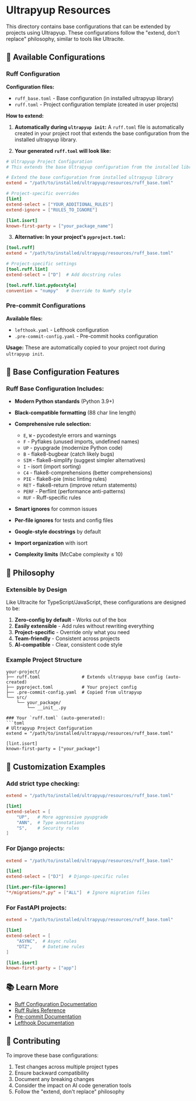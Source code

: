 # Ultrapyup Resources

This directory contains base configurations that can be extended by projects using Ultrapyup. These configurations follow the "extend, don't replace" philosophy, similar to tools like Ultracite.

## 🎯 Available Configurations

### Ruff Configuration

**Configuration files:**
- `ruff_base.toml` - Base configuration (in installed ultrapyup library)
- `ruff.toml` - Project configuration template (created in user projects)

**How to extend:**

1. **Automatically during `ultrapyup init`:**
A `ruff.toml` file is automatically created in your project root that extends the base configuration from the installed ultrapyup library.

2. **Your generated `ruff.toml` will look like:**
```toml
# Ultrapyup Project Configuration
# This extends the base Ultrapyup configuration from the installed library

# Extend the base configuration from installed ultrapyup library
extend = "/path/to/installed/ultrapyup/resources/ruff_base.toml"

# Project-specific overrides
[lint]
extend-select = ["YOUR_ADDITIONAL_RULES"]
extend-ignore = ["RULES_TO_IGNORE"]

[lint.isort]
known-first-party = ["your_package_name"]
```

3. **Alternative: In your project's `pyproject.toml`:**
```toml
[tool.ruff]
extend = "/path/to/installed/ultrapyup/resources/ruff_base.toml"

# Project-specific settings
[tool.ruff.lint]
extend-select = ["D"]  # Add docstring rules

[tool.ruff.lint.pydocstyle]
convention = "numpy"   # Override to NumPy style
```

### Pre-commit Configurations

**Available files:**
- `lefthook.yaml` - Lefthook configuration
- `.pre-commit-config.yaml` - Pre-commit hooks configuration

**Usage:**
These are automatically copied to your project root during `ultrapyup init`.

## 🔧 Base Configuration Features

### Ruff Base Configuration Includes:

- **Modern Python standards** (Python 3.9+)
- **Black-compatible formatting** (88 char line length)
- **Comprehensive rule selection:**
  - `E`, `W` - pycodestyle errors and warnings
  - `F` - Pyflakes (unused imports, undefined names)
  - `UP` - pyupgrade (modernize Python code)
  - `B` - flake8-bugbear (catch likely bugs)
  - `SIM` - flake8-simplify (suggest simpler alternatives)
  - `I` - isort (import sorting)
  - `C4` - flake8-comprehensions (better comprehensions)
  - `PIE` - flake8-pie (misc linting rules)
  - `RET` - flake8-return (improve return statements)
  - `PERF` - Perflint (performance anti-patterns)
  - `RUF` - Ruff-specific rules

- **Smart ignores** for common issues
- **Per-file ignores** for tests and config files
- **Google-style docstrings** by default
- **Import organization** with isort
- **Complexity limits** (McCabe complexity ≤ 10)

## 🚀 Philosophy

### Extensible by Design

Like Ultracite for TypeScript/JavaScript, these configurations are designed to be:

1. **Zero-config by default** - Works out of the box
2. **Easily extensible** - Add rules without rewriting everything
3. **Project-specific** - Override only what you need
4. **Team-friendly** - Consistent across projects
5. **AI-compatible** - Clear, consistent code style

### Example Project Structure

```
your-project/
├── ruff.toml                # Extends ultrapyup base config (auto-created)
├── pyproject.toml           # Your project config
├── .pre-commit-config.yaml  # Copied from ultrapyup
└── src/
    └── your_package/
        └── __init__.py

### Your `ruff.toml` (auto-generated):
```toml
# Ultrapyup Project Configuration
extend = "/path/to/installed/ultrapyup/resources/ruff_base.toml"

[lint.isort]
known-first-party = ["your_package"]
```

## 🎨 Customization Examples

### Add strict type checking:
```toml
extend = "/path/to/installed/ultrapyup/resources/ruff_base.toml"

[lint]
extend-select = [
    "UP",   # More aggressive pyupgrade
    "ANN",  # Type annotations
    "S",    # Security rules
]
```

### For Django projects:
```toml
extend = "/path/to/installed/ultrapyup/resources/ruff_base.toml"

[lint]
extend-select = ["DJ"]  # Django-specific rules

[lint.per-file-ignores]
"*/migrations/*.py" = ["ALL"]  # Ignore migration files
```

### For FastAPI projects:
```toml
extend = "/path/to/installed/ultrapyup/resources/ruff_base.toml"

[lint]
extend-select = [
    "ASYNC",  # Async rules
    "DTZ",    # Datetime rules
]

[lint.isort]
known-first-party = ["app"]
```

## 📚 Learn More

- [Ruff Configuration Documentation](https://docs.astral.sh/ruff/configuration/)
- [Ruff Rules Reference](https://docs.astral.sh/ruff/rules/)
- [Pre-commit Documentation](https://pre-commit.com/)
- [Lefthook Documentation](https://github.com/evilmartians/lefthook)

## 🤝 Contributing

To improve these base configurations:

1. Test changes across multiple project types
2. Ensure backward compatibility
3. Document any breaking changes
4. Consider the impact on AI code generation tools
5. Follow the "extend, don't replace" philosophy
